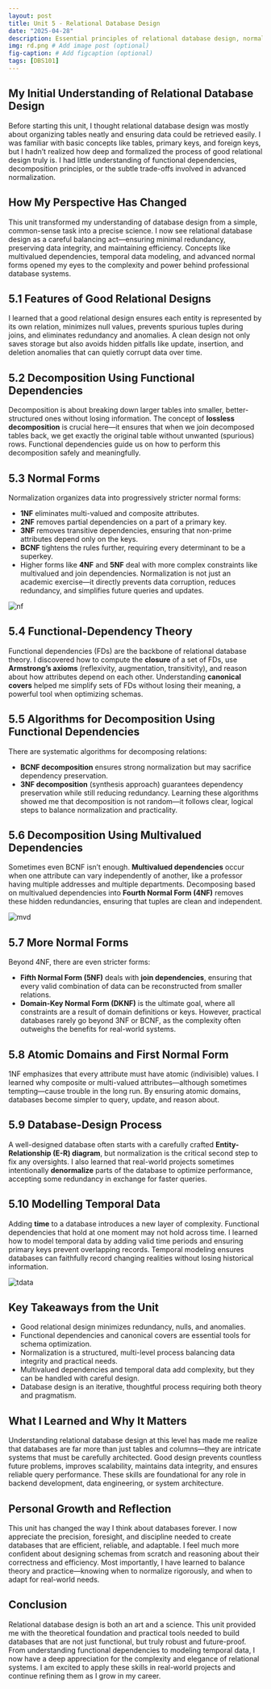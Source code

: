 ```yaml
---
layout: post
title: Unit 5 - Relational Database Design
date: "2025-04-28"
description: Essential principles of relational database design, normalization, decomposition, and temporal data modeling.
img: rd.png # Add image post (optional)
fig-caption: # Add figcaption (optional)
tags: [DBS101]
---
```


## My Initial Understanding of Relational Database Design

Before starting this unit, I thought relational database design was mostly about organizing tables neatly and ensuring data could be retrieved easily. I was familiar with basic concepts like tables, primary keys, and foreign keys, but I hadn’t realized how deep and formalized the process of good relational design truly is. I had little understanding of functional dependencies, decomposition principles, or the subtle trade-offs involved in advanced normalization.

## How My Perspective Has Changed

This unit transformed my understanding of database design from a simple, common-sense task into a precise science. I now see relational database design as a careful balancing act—ensuring minimal redundancy, preserving data integrity, and maintaining efficiency. Concepts like multivalued dependencies, temporal data modeling, and advanced normal forms opened my eyes to the complexity and power behind professional database systems.

## 5.1 Features of Good Relational Designs

I learned that a good relational design ensures each entity is represented by its own relation, minimizes null values, prevents spurious tuples during joins, and eliminates redundancy and anomalies. A clean design not only saves storage but also avoids hidden pitfalls like update, insertion, and deletion anomalies that can quietly corrupt data over time.

## 5.2 Decomposition Using Functional Dependencies

Decomposition is about breaking down larger tables into smaller, better-structured ones without losing information. The concept of **lossless decomposition** is crucial here—it ensures that when we join decomposed tables back, we get exactly the original table without unwanted (spurious) rows. Functional dependencies guide us on how to perform this decomposition safely and meaningfully.

## 5.3 Normal Forms

Normalization organizes data into progressively stricter normal forms:
- **1NF** eliminates multi-valued and composite attributes.
- **2NF** removes partial dependencies on a part of a primary key.
- **3NF** removes transitive dependencies, ensuring that non-prime attributes depend only on the keys.
- **BCNF** tightens the rules further, requiring every determinant to be a superkey.
- Higher forms like **4NF** and **5NF** deal with more complex constraints like multivalued and join dependencies.
Normalization is not just an academic exercise—it directly prevents data corruption, reduces redundancy, and simplifies future queries and updates.

![nf](/assets/img/nf.png)


## 5.4 Functional-Dependency Theory

Functional dependencies (FDs) are the backbone of relational database theory. I discovered how to compute the **closure** of a set of FDs, use **Armstrong’s axioms** (reflexivity, augmentation, transitivity), and reason about how attributes depend on each other. Understanding **canonical covers** helped me simplify sets of FDs without losing their meaning, a powerful tool when optimizing schemas.

## 5.5 Algorithms for Decomposition Using Functional Dependencies

There are systematic algorithms for decomposing relations:
- **BCNF decomposition** ensures strong normalization but may sacrifice dependency preservation.
- **3NF decomposition** (synthesis approach) guarantees dependency preservation while still reducing redundancy.
Learning these algorithms showed me that decomposition is not random—it follows clear, logical steps to balance normalization and practicality.

## 5.6 Decomposition Using Multivalued Dependencies

Sometimes even BCNF isn’t enough. **Multivalued dependencies** occur when one attribute can vary independently of another, like a professor having multiple addresses and multiple departments. Decomposing based on multivalued dependencies into **Fourth Normal Form (4NF)** removes these hidden redundancies, ensuring that tuples are clean and independent.

![mvd](/assets/img/mvd.png)

## 5.7 More Normal Forms

Beyond 4NF, there are even stricter forms:
- **Fifth Normal Form (5NF)** deals with **join dependencies**, ensuring that every valid combination of data can be reconstructed from smaller relations.
- **Domain-Key Normal Form (DKNF)** is the ultimate goal, where all constraints are a result of domain definitions or keys.
However, practical databases rarely go beyond 3NF or BCNF, as the complexity often outweighs the benefits for real-world systems.

## 5.8 Atomic Domains and First Normal Form

1NF emphasizes that every attribute must have atomic (indivisible) values. I learned why composite or multi-valued attributes—although sometimes tempting—cause trouble in the long run. By ensuring atomic domains, databases become simpler to query, update, and reason about.

## 5.9 Database-Design Process

A well-designed database often starts with a carefully crafted **Entity-Relationship (E-R) diagram**, but normalization is the critical second step to fix any oversights. I also learned that real-world projects sometimes intentionally **denormalize** parts of the database to optimize performance, accepting some redundancy in exchange for faster queries.

## 5.10 Modelling Temporal Data

Adding **time** to a database introduces a new layer of complexity. Functional dependencies that hold at one moment may not hold across time. I learned how to model temporal data by adding valid time periods and ensuring primary keys prevent overlapping records. Temporal modeling ensures databases can faithfully record changing realities without losing historical information.

![tdata](/assets/img/tdata.png)

## Key Takeaways from the Unit

* Good relational design minimizes redundancy, nulls, and anomalies.
* Functional dependencies and canonical covers are essential tools for schema optimization.
* Normalization is a structured, multi-level process balancing data integrity and practical needs.
* Multivalued dependencies and temporal data add complexity, but they can be handled with careful design.
* Database design is an iterative, thoughtful process requiring both theory and pragmatism.

## What I Learned and Why It Matters

Understanding relational database design at this level has made me realize that databases are far more than just tables and columns—they are intricate systems that must be carefully architected. Good design prevents countless future problems, improves scalability, maintains data integrity, and ensures reliable query performance. These skills are foundational for any role in backend development, data engineering, or system architecture.

## Personal Growth and Reflection

This unit has changed the way I think about databases forever. I now appreciate the precision, foresight, and discipline needed to create databases that are efficient, reliable, and adaptable. I feel much more confident about designing schemas from scratch and reasoning about their correctness and efficiency. Most importantly, I have learned to balance theory and practice—knowing when to normalize rigorously, and when to adapt for real-world needs.

## Conclusion

Relational database design is both an art and a science. This unit provided me with the theoretical foundation and practical tools needed to build databases that are not just functional, but truly robust and future-proof. From understanding functional dependencies to modeling temporal data, I now have a deep appreciation for the complexity and elegance of relational systems. I am excited to apply these skills in real-world projects and continue refining them as I grow in my career.

